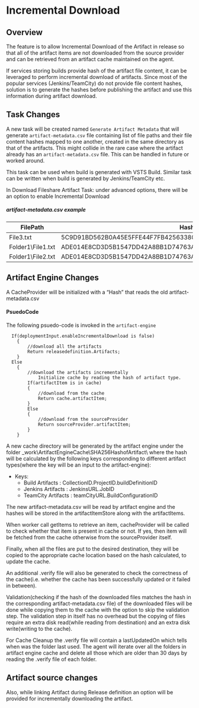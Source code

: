 # Incremental Download

## Overview
The feature is to allow Incremental Download of the Artifact in release so that all of the artifact items are not downloaded from the source provider and can be retrieved from an artifact cache maintained on the agent.

If services storing builds provide hash of the artifact file content, it can be leveraged to perform incremental download of artifacts. Since most of the popular services (Jenkins/TeamCity) do not provide file content hashes, solution is to generate the hashes before publishing the artifact and use this information during artifact download.

## Task Changes
A new task will be created named `Generate Artifact Metadata` that will generate `artifact-metadata.csv` file containing list of file paths and their file content hashes mapped to one another, created in the same directory as that of the artifacts. This might collide in the rare case where the artifact already has an `artifact-metadata.csv` file. This can be handled in future or worked around.

This task can be used when build is generated with VSTS Build. Similar task can be written when build is generated by Jenkins/TeamCity etc. 

In Download Fileshare Artifact Task: under advanced options, there will be an option to enable Incremental Download

##### artifact-metadata.csv example
| FilePath | Hash |
| --- | --- |
| File3.txt | 5C9D91BD562B0A45E5FFE44F7FB42563380BCBC80A06A49588F73ECB90AAFA1B |
| Folder1\File1.txt | ADE014E8CD3D5B1547DD42A8BB1D74763A46A5D4EC8263FC6705A52D53DC583B |
| Folder1\File2.txt | ADE014E8CD3D5B1547DD42A8BB1D74763A46A5D4EC8263FC6705A52D53DC583B |

## Artifact Engine Changes
A CacheProvider will be initialized with a “Hash” that reads the old artifact-metadata.csv

#### PsuedoCode
The following psuedo-code is invoked in the `artifact-engine`
```
  If(deploymentInput.enableIncrementalDownload is false)
	{
		//download all the artifacts
		Return releasedefinition.Artifacts;
	}
  Else
	{
		//download the artifacts incrementally
    		Initialize cache by reading the hash of artifact type.
		If(artifactItem is in cache)
		{
			//download from the cache
			Return cache.artifactItem;
		}
		Else
		{
			//download from the sourceProvider
			Return sourceProvider.artifactItem;
		}
	}
```

A new cache directory will be generated by the artifact engine under the folder _work\ArtifactEngineCache\SHA256HashofArtifact\ where the hash will be calculated by the following keys corresponding to different artifact types(where the key will be an input to the artifact-engine):
- Keys:
  - Build Artifacts : CollectionID.ProjectID.buildDefinitionID
  - Jenkins Artifacts : JenkinsURL.JobID
  - TeamCity Artifacts : teamCityURL.BuildConfigurationID

The new  artifact-metadata.csv will be read by artifact engine and the hashes will be stored in the artifactItemStore along with the artifactItems.

When worker call getItems to retrieve an item, cacheProvider will be called to check whether that item is present in cache or not. If yes, then item will be fetched from the cache otherwise from the sourceProvider itself.

Finally, when all the files are put to the desired destination, they will be copied to the appropriate cache location based on the hash calculated, to update the cache.

An additional .verify file will also be generated to check the correctness of the cache(i.e. whether the cache has been successfully updated or it failed in between).

Validation(checking if the hash of the downloaded files matches the hash in the corresponding artifact-metadata.csv file) of the downloaded files will be done while copying them to the cache with the option to skip the validation step. The validation step in itself has no overhead but the copying of files require an extra disk read(while reading from destination) and an extra disk write(writing to the cache).

For Cache Cleanup the .verify file will contain a lastUpdatedOn which tells when was the folder last used. The agent will iterate over all the folders in artifact engine cache and delete all those which are older than 30 days by reading the .verify file of each folder.


## Artifact source changes
Also, while linking Artifact during Release definition an option will be provided for incrementally downloading the artifact.
